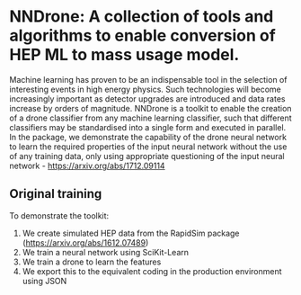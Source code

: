 # NNDrone: A collection of tools and algorithms to enable conversion of HEP ML to mass usage model.

Machine learning has proven to be an indispensable tool in the selection of interesting events in high energy physics.
Such technologies will become increasingly important as detector upgrades are introduced and data
rates increase by orders of magnitude. NNDrone is a toolkit to enable the creation of a drone
classifier from any machine learning classifier, such that different classifiers may be standardised
into a single form and executed in parallel. In the package, we demonstrate the capability of the drone neural
network to learn the required properties of the input neural network without the use of any training data,
only using appropriate questioning of the input neural network - https://arxiv.org/abs/1712.09114

## Original training

To demonstrate the toolkit:
1) We create simulated HEP data from the RapidSim package (https://arxiv.org/abs/1612.07489)
2) We train a neural network using SciKit-Learn
3) We train a drone to learn the features
4) We export this to the equivalent coding in the production environment using JSON
